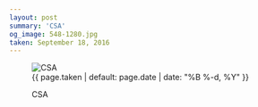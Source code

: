 ```yaml
---
layout: post
summary: 'CSA'
og_image: 548-1280.jpg
taken: September 18, 2016
---
```


<figure class="post">
<img alt="CSA" sizes="(min-width: 700px) 50vw, calc(100vw - 2rem)" src="{{ site.assets_url }}/548-640.jpg" srcset="{{ site.assets_url }}/548-320.jpg 320w, {{ site.assets_url }}/548-640.jpg 640w, {{ site.assets_url }}/548-960.jpg 960w, {{ site.assets_url }}/548-1280.jpg 1280w"/>
<figcaption>
<time>{{ page.taken | default: page.date | date: "%B %-d, %Y" }}</time>
<p>CSA</p>
</figcaption>
</figure>
